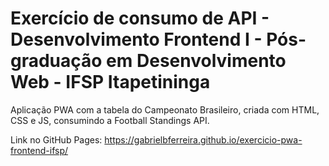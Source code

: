 # Exercício de consumo de API - Desenvolvimento Frontend I - Pós-graduação em Desenvolvimento Web - IFSP Itapetininga
Aplicação PWA com a tabela do Campeonato Brasileiro, criada com HTML, CSS e JS, consumindo a Football Standings API.

Link no GitHub Pages: https://gabrielbferreira.github.io/exercicio-pwa-frontend-ifsp/
